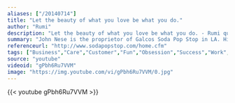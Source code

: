```yaml
---
aliases: ["/20140714"]
title: "Let the beauty of what you love be what you do."
author: "Rumi"
description: "Let the beauty of what you love be what you do. - Rumi quotes from GetInspired365.com"
summary: "John Nese is the proprietor of Galcos Soda Pop Stop in LA. His father ran it as a grocery store, and when the time came for John to take charge, he decided to convert it into the ultimate soda-lovers destination. About 500 pops line the shelves, sourced lovingly by John from around the world. John has made it his mission to keep small soda-makers afloat and help them find their consumers. Galcos also acts as a distributor for restaurants and bars along the West Coast, spreading the gospel of sod"
referenceurl: "http://www.sodapopstop.com/home.cfm"
tags: ["Business","Care","Customer","Fun","Obsession","Success","Work",]
source: "youtube"
videoid: "gPbh6Ru7VVM"
image: "https://img.youtube.com/vi/gPbh6Ru7VVM/0.jpg"
---
```


{{< youtube gPbh6Ru7VVM >}}
